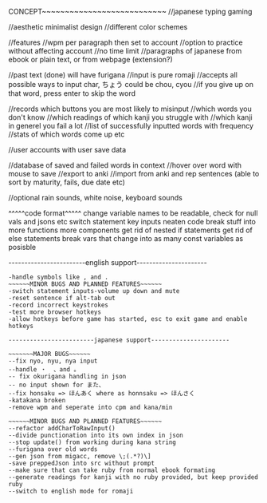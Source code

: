 CONCEPT~~~~~~~~~~~~~~~~~~~~~~~~~~~
//japanese typing gaming

//aesthetic minimalist design
//different color schemes

//features
//wpm per paragraph then set to account
//option to practice without affecting account
//no time limit
//paragraphs of japanese from ebook or plain text, or from webpage (extension?)

//past text (done) will have furigana
//input is pure romaji
//accepts all possible ways to input char, ちょう could be chou, cyou
//if you give up on that word, press enter to skip the word

//records which buttons you are most likely to misinput
//which words you don't know
//which readings of which kanji you struggle with
//which kanji in generel you fail a lot
//list of successfully inputted words with frequency
//stats of which words come up etc

//user accounts with user save data

//database of saved and failed words in context
//hover over word with mouse to save
//export to anki
//import from anki and rep sentences (able to sort by maturity, fails, due date etc)

//optional rain sounds, white noise, keyboard sounds

^^^^^code format^^^^^
change variable names to be readable, check for null vals and jsons etc
switch statement key inputs
neaten code
break stuff into more functions
more components
get rid of nested if statements
get rid of else statements
break vars that change into as many const variables as posisble

------------------------english support----------------------

```MAJOR BUGS~~~~~~
-handle symbols like , and .
~~~~~~MINOR BUGS AND PLANNED FEATURES~~~~~~
-switch statement inputs-volume up down and mute
-reset sentence if alt-tab out
-record incorrect keystrokes
-test more browser hotkeys
-allow hotkeys before game has started, esc to exit game and enable hotkeys

------------------------japanese support----------------------

~~~~~~~MAJOR BUGS~~~~~~
--fix nyo, nyu, nya input
--handle ・  、and 。
-- fix okurigana handling in json
-- no input shown for また、
--fix honsaku => ほんあく where as honnsaku => ほんさく
-katakana broken
-remove wpm and seperate into cpm and kana/min

~~~~~~MINOR BUGS AND PLANNED FEATURES~~~~~~
--refactor addCharToRawInput()
--divide punctionation into its own index in json
--stop update() from working during kana string
--furigana over old words
--gen json from migacc, remove \;(.*?)\]
-save preppedJson into src without prompt
--make sure that can take ruby from normal ebook formating
--generate readings for kanji with no ruby provided, but keep provided ruby
--switch to english mode for romaji


```
